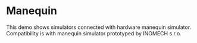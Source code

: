 # Manequin

This demo shows simulators connected with hardware manequin simulator. Compatibility is with manequin simulator prototyped by INOMECH s.r.o. 
